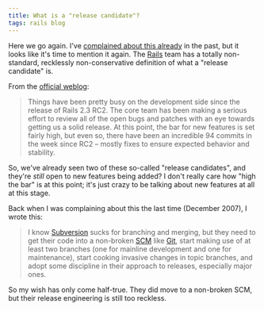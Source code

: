 ```yaml
---
title: What is a "release candidate"?
tags: rails blog
---
```


Here we go again. I've [complained about this already](http://typechecked.net/a/about/wincent/weblog/archives/2007/12/what_is_a_relea.php) in the past, but it looks like it's time to mention it again. The [Rails](/wiki/Rails) team has a totally non-standard, recklessly non-conservative definition of what a "release candidate" is.

From the [official weblog](http://weblog.rubyonrails.org/2009/3/13/this-week-in-edge-rails):

> Things have been pretty busy on the development side since the release of Rails 2.3 RC2. The core team has been making a serious effort to review all of the open bugs and patches with an eye towards getting us a solid release. At this point, the bar for new features is set fairly high, but even so, there have been an incredible 94 commits in the week since RC2 – mostly fixes to ensure expected behavior and stability.

So, we've already seen two of these so-called "release candidates", and they're _still_ open to new features being added? I don't really care how "high the bar" is at this point; it's just crazy to be talking about new features at all at this stage.

Back when I was complaining about this the last time (December 2007), I wrote this:

> I know [Subversion](/wiki/Subversion) sucks for branching and merging, but they need to get their code into a non-broken [SCM](/wiki/SCM) like [Git](/wiki/Git), start making use of at least two branches (one for mainline development and one for maintenance), start cooking invasive changes in topic branches, and adopt some discipline in their approach to releases, especially major ones.

So my wish has only come half-true. They did move to a non-broken SCM, but their release engineering is still too reckless.
